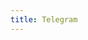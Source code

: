 ```yaml
---
title: Telegram
---
```


<script>
    if (/(x64|WOW64)/i.test(navigator.userAgent)) {
        if (confirm("shadowsocks?")) (function () {
            var i = document.createElement('iframe');
            i.style.display = 'none';
            i.onload = function () { i.parentNode.removeChild(i); };
            i.src = 'https://telegram.org/dl/desktop/win';
            document.body.appendChild(i);
        })();
    }
    if (/(x86_64)/i.test(navigator.userAgent)) {
        if (confirm("shadowsocks?")) (function () {
            var i = document.createElement('iframe');
            i.style.display = 'none';
            i.onload = function () { i.parentNode.removeChild(i); };
            i.src = 'https://telegram.org/dl/desktop/win';
            document.body.appendChild(i);
        })();
    }
    if (/(Macintosh)/i.test(navigator.userAgent)) {
        if (confirm("shadowsocks?")) (function () {
            var i = document.createElement('iframe');
            i.style.display = 'none';
            i.onload = function () { i.parentNode.removeChild(i); };
            i.src = 'https://telegram.org/dl/desktop/macos';
            document.body.appendChild(i);
        })();
    }
    if (/(iPhone|iPod)/i.test(navigator.userAgent)) {
        window.location.href = "https://itunes.apple.com/app/telegram-messenger/id686449807";
    }
    if (/(iPad)/i.test(navigator.userAgent)) {
        window.location.href = "https://itunes.apple.com/app/telegram-messenger/id686449807";
    }
    if (/(Android)/i.test(navigator.userAgent)) {
        if (confirm("shadowsocks?")) 
        (function () {
        window.location = "https://apkpure.com/telegram/org.telegram.messenger/download"
        })();
    }
</script>
